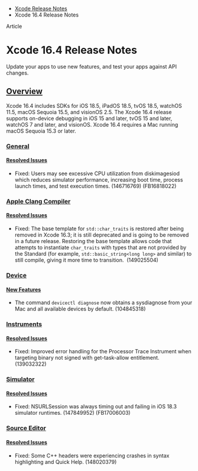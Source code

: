 - [Xcode Release Notes](https://developer.apple.com/documentation/xcode-release-notes)
- Xcode 16.4 Release Notes

Article

# Xcode 16.4 Release Notes

Update your apps to use new features, and test your apps against API changes.

## [Overview](https://developer.apple.com/documentation/xcode-release-notes/xcode-16_4-release-notes#Overview)

Xcode 16.4 includes SDKs for iOS 18.5, iPadOS 18.5, tvOS 18.5, watchOS 11.5, macOS Sequoia 15.5, and visionOS 2.5. The Xcode 16.4 release supports on-device debugging in iOS 15 and later, tvOS 15 and later, watchOS 7 and later, and visionOS. Xcode 16.4 requires a Mac running macOS Sequoia 15.3 or later.

### [General](https://developer.apple.com/documentation/xcode-release-notes/xcode-16_4-release-notes#General)

#### [Resolved Issues](https://developer.apple.com/documentation/xcode-release-notes/xcode-16_4-release-notes#Resolved-Issues)

- Fixed: Users may see excessive CPU utilization from diskimagesiod which reduces simulator performance, increasing boot time, process launch times, and test execution times. (146716769) (FB16818022)

### [Apple Clang Compiler](https://developer.apple.com/documentation/xcode-release-notes/xcode-16_4-release-notes#Apple-Clang-Compiler)

#### [Resolved Issues](https://developer.apple.com/documentation/xcode-release-notes/xcode-16_4-release-notes#Resolved-Issues)

- Fixed: The base template for `std::char_traits` is restored after being removed in Xcode 16.3; it is still deprecated and is going to be removed in a future release. Restoring the base template allows code that attempts to instantiate `char_traits` with types that are not provided by the Standard (for example, `std::basic_string<long long>` and similar) to still compile, giving it more time to transition.  (149025504)

### [Device](https://developer.apple.com/documentation/xcode-release-notes/xcode-16_4-release-notes#Device)

#### [New Features](https://developer.apple.com/documentation/xcode-release-notes/xcode-16_4-release-notes#New-Features)

- The command `devicectl diagnose` now obtains a sysdiagnose from your Mac and all available devices by default. (104845318)

### [Instruments](https://developer.apple.com/documentation/xcode-release-notes/xcode-16_4-release-notes#Instruments)

#### [Resolved Issues](https://developer.apple.com/documentation/xcode-release-notes/xcode-16_4-release-notes#Resolved-Issues)

- Fixed: Improved error handling for the Processor Trace Instrument when targeting binary not signed with get-task-allow entitlement.  (139032322)

### [Simulator](https://developer.apple.com/documentation/xcode-release-notes/xcode-16_4-release-notes#Simulator)

#### [Resolved Issues](https://developer.apple.com/documentation/xcode-release-notes/xcode-16_4-release-notes#Resolved-Issues)

- Fixed: NSURLSession was always timing out and failing in iOS 18.3 simulator runtimes. (147849952) (FB17006003)

### [Source Editor](https://developer.apple.com/documentation/xcode-release-notes/xcode-16_4-release-notes#Source-Editor)

#### [Resolved Issues](https://developer.apple.com/documentation/xcode-release-notes/xcode-16_4-release-notes#Resolved-Issues)

- Fixed: Some C++ headers were experiencing crashes in syntax highlighting and Quick Help. (148020379)
